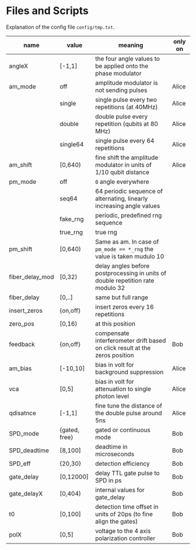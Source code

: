# Files and Scripts


Explanation of the config file `config/tmp.txt`.


| name             | value          | meaning                                                                          | only on  |
| ---------        | ------         | -----------                                                                      | ------   |
| angleX           | [-1,1]         | the four angle values to be applied onto the phase modulator                     |          |
| am_mode          | off            | amplitude modulator is not sending pulses                                        | Alice    |
|                  | single         | single pulse every two repetitions (at 40MHz)                                    | Alice    |
|                  | double         | double pulse every repetition (qubits at 80 MHz)                                 | Alice    |
|                  | single64       | single pulse every 64 repetitions                                                | Alice    |
| am_shift         | [0,640)        | fine shift the amplitude modulator in units of 1/10 qubit distance               | Alice    |
| pm_mode          | off            | `0` angle everywhere                                                             |          |
|                  | seq64          | 64 periodic sequence of alternating, linearly increasing angle values            |          |
|                  | fake_rng       | periodic, predefined rng sequence                                                |          |
|                  | true_rng       | true rng                                                                         |          |
| pm_shift         | [0,640)        | Same as am. In case of `pm_mode == *_rng` the value is taken mudulo 10           |          |
| fiber_delay_mod  | [0,32)         | delay angles before postprocessing in units of double repetition rate modulo 32  |          |
| fiber_delay      | [0,..]         | same but full range                                                              |          |
| insert_zeros     | {on,off}       | insert zeros every 16 repetitions                                                |          |
| zero_pos         | [0,16)         | at this position                                                                 |          |
| feedback         | {on,off}       | compensate interferometer drift based on click result at the zeros position      | Bob      |
| am_bias          | [-10,10]       | bias in volt for background suppression                                          | Alice    |
| vca              | [0,5]          | bias in volt for attenuation to single photon level                              | Alice    |
| qdisatnce        | [-1,1]         | fine tune the distance of the double pulse around 5ns                            | Alice    |
| SPD_mode         | {gated, free}  | gated or continuous mode                                                         | Bob      |
| SPD_deadtime     | [8,100]        | deadtime in microseconds                                                         | Bob      |
| SPD_eff          | {20,30}        | detection efficiency                                                             | Bob      |
| gate_delay       | [0,12000]      | delay TTL gate pulse to SPD in ps                                                | Bob      |
| gate_delayX      | [0,404)        | internal values for gate_delay                                                   | Bob      |
| t0               | [0,100]        | detection time offset in units of 20ps (to fine align the gates)                 | Bob      |
| polX             | [0,5]          | voltage to the 4 axis polarization controller                                    | Bob      |

